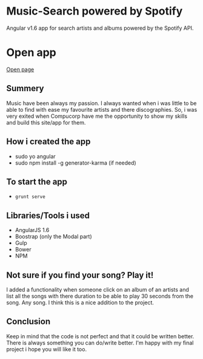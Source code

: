 # Music-Search powered by Spotify

Angular v1.6 app for search artists and albums powered by the Spotify API.

# Open app

[Open page](https://bulgariamitko.github.io/compucorpJobProject/)

## Summery

Music have been always my passion. I always wanted when i was little to be able to find with ease my favourite artists and there discographies. So, i was very exited when Compucorp have me the opportunity to show my skills and build this site/app for them.

## How i created the app
- sudo yo angular
- sudo npm install -g generator-karma (if needed)

## To start the app
- `grunt serve`

## Libraries/Tools i used
- AngularJS 1.6
- Boostrap (only the Modal part)
- Gulp
- Bower
- NPM

## Not sure if you find your song? Play it!
I added a functionality when someone click on an album of an artists and list all the songs with there duration to be able to play 30 seconds from the song. Any song. I think this is a nice addition to the project.

## Conclusion
Keep in mind that the code is not perfect and that it could be written better. There is always something you can do/write better. I'm happy with my final project i hope you will like it too. 
